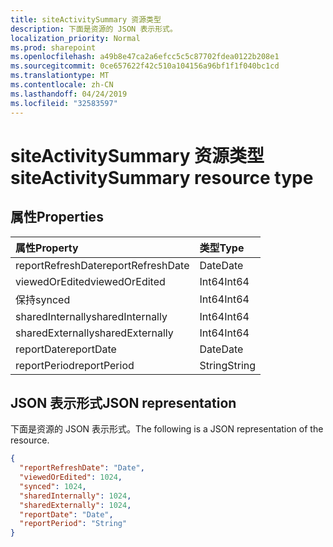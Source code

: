 ```yaml
---
title: siteActivitySummary 资源类型
description: 下面是资源的 JSON 表示形式。
localization_priority: Normal
ms.prod: sharepoint
ms.openlocfilehash: a49b8e47ca2a6efcc5c5c87702fdea0122b208e1
ms.sourcegitcommit: 0ce657622f42c510a104156a96bf1f1f040bc1cd
ms.translationtype: MT
ms.contentlocale: zh-CN
ms.lasthandoff: 04/24/2019
ms.locfileid: "32583597"
---
```

# <a name="siteactivitysummary-resource-type"></a><span data-ttu-id="5e2c9-103">siteActivitySummary 资源类型</span><span class="sxs-lookup"><span data-stu-id="5e2c9-103">siteActivitySummary resource type</span></span>

## <a name="properties"></a><span data-ttu-id="5e2c9-104">属性</span><span class="sxs-lookup"><span data-stu-id="5e2c9-104">Properties</span></span>

| <span data-ttu-id="5e2c9-105">属性</span><span class="sxs-lookup"><span data-stu-id="5e2c9-105">Property</span></span>          | <span data-ttu-id="5e2c9-106">类型</span><span class="sxs-lookup"><span data-stu-id="5e2c9-106">Type</span></span>   |
| :---------------- | :----- |
| <span data-ttu-id="5e2c9-107">reportRefreshDate</span><span class="sxs-lookup"><span data-stu-id="5e2c9-107">reportRefreshDate</span></span> | <span data-ttu-id="5e2c9-108">Date</span><span class="sxs-lookup"><span data-stu-id="5e2c9-108">Date</span></span>   |
| <span data-ttu-id="5e2c9-109">viewedOrEdited</span><span class="sxs-lookup"><span data-stu-id="5e2c9-109">viewedOrEdited</span></span>    | <span data-ttu-id="5e2c9-110">Int64</span><span class="sxs-lookup"><span data-stu-id="5e2c9-110">Int64</span></span>  |
| <span data-ttu-id="5e2c9-111">保持</span><span class="sxs-lookup"><span data-stu-id="5e2c9-111">synced</span></span>            | <span data-ttu-id="5e2c9-112">Int64</span><span class="sxs-lookup"><span data-stu-id="5e2c9-112">Int64</span></span>  |
| <span data-ttu-id="5e2c9-113">sharedInternally</span><span class="sxs-lookup"><span data-stu-id="5e2c9-113">sharedInternally</span></span>  | <span data-ttu-id="5e2c9-114">Int64</span><span class="sxs-lookup"><span data-stu-id="5e2c9-114">Int64</span></span>  |
| <span data-ttu-id="5e2c9-115">sharedExternally</span><span class="sxs-lookup"><span data-stu-id="5e2c9-115">sharedExternally</span></span>  | <span data-ttu-id="5e2c9-116">Int64</span><span class="sxs-lookup"><span data-stu-id="5e2c9-116">Int64</span></span>  |
| <span data-ttu-id="5e2c9-117">reportDate</span><span class="sxs-lookup"><span data-stu-id="5e2c9-117">reportDate</span></span>        | <span data-ttu-id="5e2c9-118">Date</span><span class="sxs-lookup"><span data-stu-id="5e2c9-118">Date</span></span>   |
| <span data-ttu-id="5e2c9-119">reportPeriod</span><span class="sxs-lookup"><span data-stu-id="5e2c9-119">reportPeriod</span></span>      | <span data-ttu-id="5e2c9-120">String</span><span class="sxs-lookup"><span data-stu-id="5e2c9-120">String</span></span> |

## <a name="json-representation"></a><span data-ttu-id="5e2c9-121">JSON 表示形式</span><span class="sxs-lookup"><span data-stu-id="5e2c9-121">JSON representation</span></span>

<span data-ttu-id="5e2c9-122">下面是资源的 JSON 表示形式。</span><span class="sxs-lookup"><span data-stu-id="5e2c9-122">The following is a JSON representation of the resource.</span></span>

<!-- {
  "blockType": "resource",
  "@odata.type": "microsoft.graph.siteActivitySummary"
} -->

```json
{
  "reportRefreshDate": "Date", 
  "viewedOrEdited": 1024, 
  "synced": 1024, 
  "sharedInternally": 1024, 
  "sharedExternally": 1024, 
  "reportDate": "Date", 
  "reportPeriod": "String"
}
```
